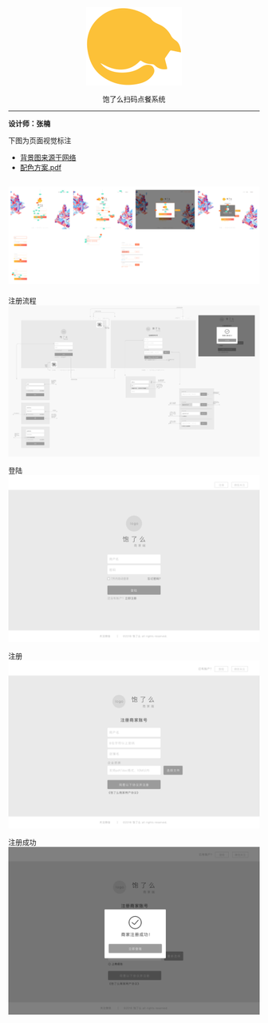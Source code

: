 <div align=center>
<img src="baoleme_logo_cat.svg">

饱了么扫码点餐系统
</div>

---
**设计师：张楠**

下图为页面视觉标注
  - [背景图来源于网络](https://dribbble.com/shots/2310280-City-grid)  
  - [配色方案.pdf](配色方案.pdf)

![视觉标注](视觉标注.png)
---

注册流程
![饱了么注册流程](饱了么注册流程.png)


登陆
![登陆](登陆.png)


注册
![注册](注册.png)


注册成功
![注册成功](注册成功.png)